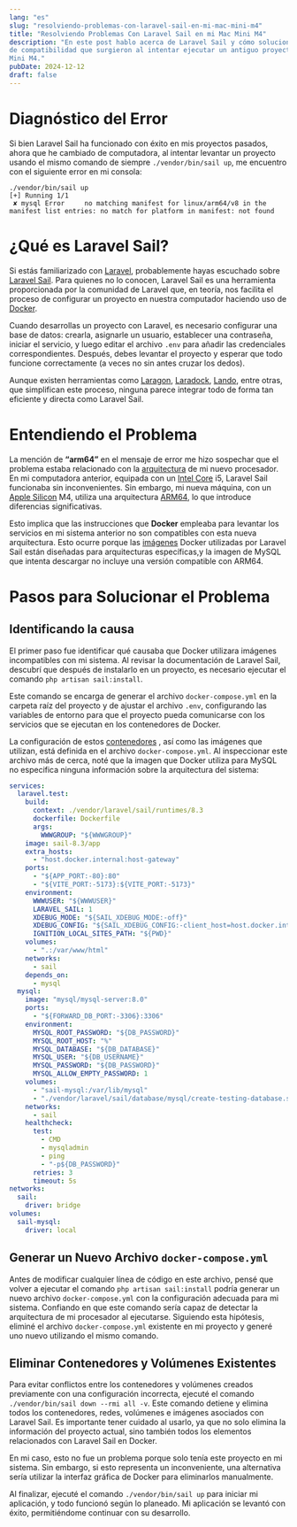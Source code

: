 ```yaml
---
lang: "es"
slug: "resolviendo-problemas-con-laravel-sail-en-mi-mac-mini-m4"
title: "Resolviendo Problemas Con Laravel Sail en mi Mac Mini M4"
description: "En este post hablo acerca de Laravel Sail y cómo solucioné algunos problemas
de compatibilidad que surgieron al intentar ejecutar un antiguo proyecto en mi nueva Mac 
Mini M4."
pubDate: 2024-12-12
draft: false
---
```


# Diagnóstico del Error

Si bien Laravel Sail ha funcionado con éxito en mis proyectos pasados, ahora que he
cambiado de computadora, al intentar levantar un proyecto usando el mismo comando de
siempre `./vendor/bin/sail up`, me encuentro con el siguiente error en mi consola:

```shell
./vendor/bin/sail up
[+] Running 1/1
 ✘ mysql Error     no matching manifest for linux/arm64/v8 in the manifest list entries: no match for platform in manifest: not found
```

# ¿Qué es Laravel Sail?

Si estás familiarizado con [Laravel](https://laravel.com/), probablemente hayas escuchado
sobre [Laravel Sail](https://laravel.com/docs/11.x/sail). Para quienes no lo conocen,
Laravel Sail es una herramienta proporcionada por la comunidad de Laravel que, en teoría,
nos facilita el proceso de configurar un proyecto en nuestra computador haciendo uso de
[Docker](<https://en.wikipedia.org/wiki/Docker_(software)>).

Cuando desarrollas un proyecto con Laravel, es necesario configurar una base de datos:
crearla, asignarle un usuario, establecer una contraseña, iniciar el servicio, y luego
editar el archivo `.env` para añadir las credenciales correspondientes. Después, debes
levantar el proyecto y esperar que todo funcione correctamente (a veces no sin antes
cruzar los dedos).

Aunque existen herramientas como [Laragon](https://laragon.org/),
[Laradock](https://laradock.io/), [Lando](https://docs.lando.dev/plugins/laravel/), entre
otras, que simplifican este proceso, ninguna parece integrar todo de forma tan eficiente y
directa como Laravel Sail.

# Entendiendo el Problema

La mención de **“arm64”** en el mensaje de error me hizo sospechar que el problema estaba
relacionado con la
[arquitectura](https://es.wikipedia.org/wiki/Microprocesador#Arquitecturas) de mi nuevo
procesador. En mi computadora anterior, equipada con un
[Intel Core](https://en.wikipedia.org/wiki/Intel_Core) i5, Laravel Sail funcionaba sin
inconvenientes. Sin embargo, mi nueva máquina, con un
[Apple Silicon](https://en.wikipedia.org/wiki/Apple_silicon) M4, utiliza una arquitectura
[ARM64](https://en.wikipedia.org/wiki/AArch64), lo que introduce diferencias
significativas.

Esto implica que las instrucciones que **Docker** empleaba para levantar los servicios en
mi sistema anterior no son compatibles con esta nueva arquitectura. Esto ocurre porque las
[imágenes](https://docs.docker.com/get-started/docker-concepts/the-basics/what-is-an-image/)
Docker utilizadas por Laravel Sail están diseñadas para arquitecturas específicas,y la
imagen de MySQL que intenta descargar no incluye una versión compatible con ARM64.

# Pasos para Solucionar el Problema

## Identificando la causa

El primer paso fue identificar qué causaba que Docker utilizara imágenes incompatibles con
mi sistema. Al revisar la documentación de Laravel Sail, descubrí que después de
instalarlo en un proyecto, es necesario ejecutar el comando `php artisan sail:install`.

Este comando se encarga de generar el archivo `docker-compose.yml` en la carpeta raíz del
proyecto y de ajustar el archivo `.env`, configurando las variables de entorno para que el
proyecto pueda comunicarse con los servicios que se ejecutan en los contenedores de
Docker.

La configuración de estos
[contenedores](https://docs.docker.com/get-started/docker-concepts/the-basics/what-is-a-container/)
, así como las imágenes que utilizan, está definida en el archivo `docker-compose.yml`. Al
inspeccionar este archivo más de cerca, noté que la imagen que Docker utiliza para MySQL
no especifica ninguna información sobre la arquitectura del sistema:

```yml title="docker-compose.yml" collapse={11-25, 33-55}
services:
  laravel.test:
    build:
      context: ./vendor/laravel/sail/runtimes/8.3
      dockerfile: Dockerfile
      args:
        WWWGROUP: "${WWWGROUP}"
    image: sail-8.3/app
    extra_hosts:
      - "host.docker.internal:host-gateway"
    ports:
      - "${APP_PORT:-80}:80"
      - "${VITE_PORT:-5173}:${VITE_PORT:-5173}"
    environment:
      WWWUSER: "${WWWUSER}"
      LARAVEL_SAIL: 1
      XDEBUG_MODE: "${SAIL_XDEBUG_MODE:-off}"
      XDEBUG_CONFIG: "${SAIL_XDEBUG_CONFIG:-client_host=host.docker.internal}"
      IGNITION_LOCAL_SITES_PATH: "${PWD}"
    volumes:
      - ".:/var/www/html"
    networks:
      - sail
    depends_on:
      - mysql
  mysql:
    image: "mysql/mysql-server:8.0"
    ports:
      - "${FORWARD_DB_PORT:-3306}:3306"
    environment:
      MYSQL_ROOT_PASSWORD: "${DB_PASSWORD}"
      MYSQL_ROOT_HOST: "%"
      MYSQL_DATABASE: "${DB_DATABASE}"
      MYSQL_USER: "${DB_USERNAME}"
      MYSQL_PASSWORD: "${DB_PASSWORD}"
      MYSQL_ALLOW_EMPTY_PASSWORD: 1
    volumes:
      - "sail-mysql:/var/lib/mysql"
      - "./vendor/laravel/sail/database/mysql/create-testing-database.sh:/docker-entrypoint-initdb.d/10-create-testing-database.sh"
    networks:
      - sail
    healthcheck:
      test:
        - CMD
        - mysqladmin
        - ping
        - "-p${DB_PASSWORD}"
      retries: 3
      timeout: 5s
networks:
  sail:
    driver: bridge
volumes:
  sail-mysql:
    driver: local
```

## Generar un Nuevo Archivo `docker-compose.yml`

Antes de modificar cualquier línea de código en este archivo, pensé que volver a ejecutar
el comando `php artisan sail:install` podría generar un nuevo archivo `docker-compose.yml`
con la configuración adecuada para mi sistema. Confiando en que este comando sería capaz
de detectar la arquitectura de mi procesador al ejecutarse. Siguiendo esta hipótesis,
eliminé el archivo `docker-compose.yml` existente en mi proyecto y generé uno nuevo
utilizando el mismo comando.

## Eliminar Contenedores y Volúmenes Existentes

Para evitar conflictos entre los contenedores y volúmenes creados previamente con una
configuración incorrecta, ejecuté el comando `./vendor/bin/sail down --rmi all -v`. Este
comando detiene y elimina todos los contenedores, redes, volúmenes e imágenes asociados
con Laravel Sail. Es importante tener cuidado al usarlo, ya que no solo elimina la
información del proyecto actual, sino también todos los elementos relacionados con Laravel
Sail en Docker.

En mi caso, esto no fue un problema porque solo tenía este proyecto en mi sistema. Sin
embargo, si esto representa un inconveniente, una alternativa sería utilizar la interfaz
gráfica de Docker para eliminarlos manualmente.

Al finalizar, ejecuté el comando `./vendor/bin/sail up` para iniciar mi aplicación, y todo
funcionó según lo planeado. Mi aplicación se levantó con éxito, permitiéndome continuar
con su desarrollo.

